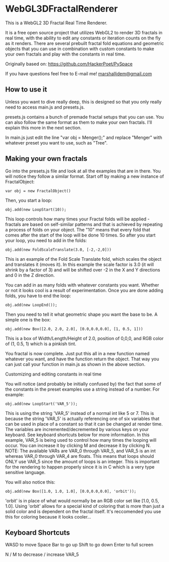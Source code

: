 # WebGL3DFractalRenderer
This is a WebGL2 3D Fractal Real Time Renderer.

It is a free open source project that utilizes WebGL2 to render 3D fractals in real time, with the ability to edit any constants or iteration counts on the fly as it renders. There are several prebuilt fractal fold equations and geometric objects that you can use in combination with custom constants to make your own fractals and play with the constants in real time.

Originally based on: https://github.com/HackerPoet/PySpace

If you have questions feel free to E-mail me! marshalljdem@gmail.com

<h2>How to use it</h2>

Unless you want to dive really deep, this is designed so that you only really need to access main.js and presets.js.

presets.js contains a bunch of premade fractal setups that you can use. You can also follow the same format as them to make your own fractals. I'll explain this more in the next section.

In main.js just edit the line "var obj = Menger();" and replace "Menger" with whatever preset you want to use, such as "Tree".

<h2>Making your own fractals</h2>

Go into the presets.js file and look at all the examples that are in there. You will notice they follow a similar format. Start off by making a new instance of FractalObject:

  `var obj = new FractalObject()`
  
Then, you start a loop:

  `obj.add(new LoopStart(10));`

This loop controls how many times your Fractal folds will be applied - fractals are based on self-similar patterns and that is achieved by repeating a process of folds on your object. The "10" means that every fold that comes after the start of the loop will be done 10 times. So after you start your loop, you need to add in the folds:

  `obj.add(new FoldScaleTranslate(3.0, [-2,-2,0]))`

This is an example of the Fold Scale Translate fold, which scales the object and translates it (moves it). In this example the scale factor is 3.0 (it will shrink by a factor of 3) and will be shifted over -2 in the X and Y directions and 0 in the Z direction.

You can add in as many folds with whatever constants you want. Whether or not it looks cool is a result of experimentation. Once you are done adding folds, you have to end the loop:

  `obj.add(new LoopEnd());`
 
Then you need to tell it what geometric shape you want the base to be. A simple one is the box:

  `obj.add(new Box([2.0, 2.0, 2.0], [0.0,0.0,0.0], [1, 0.5, 1]))`
 
This is a box of Width/Length/Height of 2.0, position of 0,0,0, and RGB color of (1, 0.5, 1) which is a pinkish tint.

You fractal is now complete. Just put this all in a new function named whatever you want, and have the function return the object. That way you can just call your function in main.js as shown in the above section.

Customizing and editing constants in real time

You will notice (and probably be initially confused by) the fact that some of the constants in the preset examples use a string instead of a number. For example: 

  `obj.add(new LoopStart('VAR_5'));`

This is using the string 'VAR_5' instead of a normal int like 5 or 7. This is because the string 'VAR_5' is actually referencing one of six variables that can be used in place of a constant so that it can be changed at render time. The variables are incremented/decremented by various keys on your keyboard. See keyboard shortcuts below for more information. In this example, VAR_5 is being used to control how many times the looping will occur. You can increase it by clicking M and decrease it by clicking N. NOTE: The available VARs are VAR_0 through VAR_5, and VAR_5 is an int whereas VAR_0 through VAR_4 are floats. This means that loops should ONLY use VAR_5 since the amount of loops is an integer. This is important for the rendering to happen properly since it is in C which is a very type sensitive language.

You will also notice this:


  `obj.add(new Box([1.0, 1.0, 1.0], [0.0,0.0,0.0], 'orbit'));`

'orbit' is in place of what would normally be an RGB color set like [1.0, 0.5, 1.0]. Using 'orbit' allows for a special kind of coloring that is more than just a solid color and is dependent on the fractal itself. It's reccomended you use this for coloring because it looks cooler...

<h2>Keyboard Shortcuts</h2>

WASD to move
Space Bar to go up
Shift to go down
Enter to full screen

N / M to decrease / increase VAR_5
